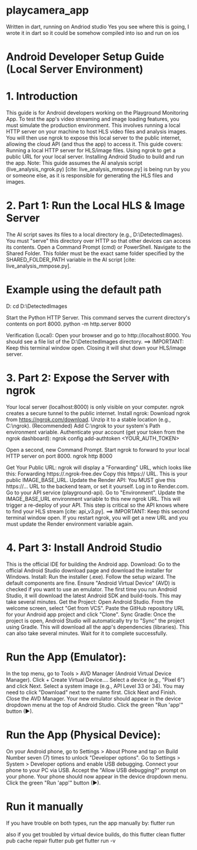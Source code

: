 # playcamera_app
Written in dart, running on Andriod studio
Yes you see where this is going, I wrote it in dart so it could be somehow compiled into iso and run on ios

# Android Developer Setup Guide (Local Server Environment)
# 1. Introduction
This guide is for Android developers working on the Playground Monitoring App.
To test the app's video streaming and image loading features, you must simulate the production environment. This involves running a local HTTP server on your machine to host HLS video files and analysis images. You will then use ngrok to expose this local server to the public internet, allowing the cloud API (and thus the app) to access it.
This guide covers:
Running a local HTTP server for HLS/image files.
Using ngrok to get a public URL for your local server.
Installing Android Studio to build and run the app.
Note: This guide assumes the AI analysis script (live_analysis_ngrok.py) [cite: live_analysis_mmpose.py] is being run by you or someone else, as it is responsible for generating the HLS files and images.
# 2. Part 1: Run the Local HLS & Image Server
The AI script saves its files to a local directory (e.g., D:\DetectedImages). You must "serve" this directory over HTTP so that other devices can access its contents.
Open a Command Prompt (cmd) or PowerShell.
Navigate to the Shared Folder. This folder must be the exact same folder specified by the SHARED_FOLDER_PATH variable in the AI script [cite: live_analysis_mmpose.py].
# Example using the default path
D:
cd D:\DetectedImages


Start the Python HTTP Server. This command serves the current directory's contents on port 8000.
python -m http.server 8000


Verification (Local): Open your browser and go to http://localhost:8000. You should see a file list of the D:\DetectedImages directory.
==> IMPORTANT: Keep this terminal window open. Closing it will shut down your HLS/image server.
# 3. Part 2: Expose the Server with ngrok
Your local server (localhost:8000) is only visible on your computer. ngrok creates a secure tunnel to the public internet.
Install ngrok:
Download ngrok from https://ngrok.com/download.
Unzip it to a stable location (e.g., C:\ngrok).
(Recommended) Add C:\ngrok to your system's Path environment variable.
Authenticate your account (get your token from the ngrok dashboard):
ngrok config add-authtoken <YOUR_AUTH_TOKEN>


Open a second, new Command Prompt.
Start ngrok to forward to your local HTTP server on port 8000.
ngrok http 8000


Get Your Public URL: ngrok will display a "Forwarding" URL, which looks like this:
Forwarding https://<random-string>.ngrok-free.dev
Copy this https:// URL. This is your public IMAGE_BASE_URL.
Update the Render API:
You MUST give this https://... URL to the backend team, or set it yourself.
Log in to Render.com.
Go to your API service (playground-api).
Go to "Environment".
Update the IMAGE_BASE_URL environment variable to this new ngrok URL.
This will trigger a re-deploy of your API. This step is critical so the API knows where to find your HLS stream [cite: api_v3.py].
==> IMPORTANT: Keep this second terminal window open. If you restart ngrok, you will get a new URL and you must update the Render environment variable again.
# 4. Part 3: Install Android Studio
This is the official IDE for building the Android app.
Download: Go to the official Android Studio download page and download the installer for Windows.
Install:
Run the installer (.exe).
Follow the setup wizard. The default components are fine. Ensure "Android Virtual Device" (AVD) is checked if you want to use an emulator.
The first time you run Android Studio, it will download the latest Android SDK and build-tools. This may take several minutes.
Get the Project:
Open Android Studio.
From the welcome screen, select "Get from VCS".
Paste the GitHub repository URL for your Android app project and click "Clone".
Sync Gradle:
Once the project is open, Android Studio will automatically try to "Sync" the project using Gradle.
This will download all the app's dependencies (libraries). This can also take several minutes. Wait for it to complete successfully.
# Run the App (Emulator):
In the top menu, go to Tools > AVD Manager (Android Virtual Device Manager).
Click + Create Virtual Device....
Select a device (e.g., "Pixel 6") and click Next.
Select a system image (e.g., API Level 33 or 34). You may need to click "Download" next to the name first.
Click Next and Finish.
Close the AVD Manager.
Your new emulator should appear in the device dropdown menu at the top of Android Studio.
Click the green "Run 'app'" button (▶).
# Run the App (Physical Device):
On your Android phone, go to Settings > About Phone and tap on Build Number seven (7) times to unlock "Developer options".
Go to Settings > System > Developer options and enable USB debugging.
Connect your phone to your PC via USB.
Accept the "Allow USB debugging?" prompt on your phone.
Your phone should now appear in the device dropdown menu.
Click the green "Run 'app'" button (▶).
# Run it manually
If you have trouble on both types, run the app manually by:
flutter run

also if you get troubled by virtual device builds, do this
flutter clean
flutter pub cache repair
flutter pub get
flutter run -v
